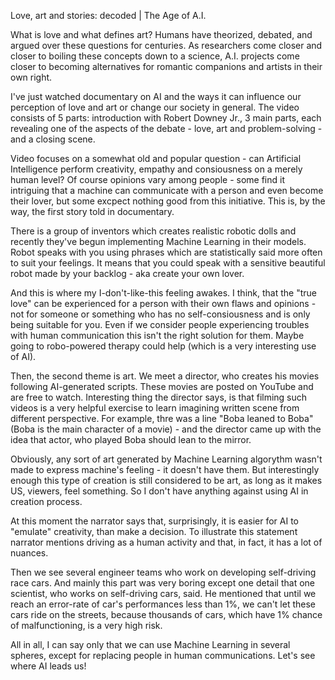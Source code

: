 Love, art and stories: decoded | The Age of A.I.

What is love and what defines art? Humans have theorized, debated, and argued over these questions for centuries. As researchers come closer and closer to boiling these concepts down to a science, A.I. projects come closer to becoming alternatives for romantic companions and artists in their own right.


I've just watched documentary on AI and the ways it can influence our perception of love and art or change our society in general. The video consists of 5 parts: introduction with Robert Downey Jr., 3 main parts, each revealing one of the aspects of the debate - love, art and problem-solving - and a closing scene.

Video focuses on a somewhat old and popular question - can Artificial Intelligence perform creativity, empathy and consiousness on a merely human level? Of course opinions vary among people - some find it intriguing that a machine can communicate with a person and even become their lover, but some excpect nothing good from this initiative.
This is, by the way, the first story told in documentary.

There is a group of inventors which creates realistic robotic dolls and recently they've begun implementing Machine Learning in their models. Robot speaks with you using phrases which are statistically said more often to suit your feelings. It means that you could speak with a sensitive beautiful robot made by your backlog - aka create your own lover. 

And this is where my I-don't-like-this feeling awakes.
I think, that the "true love" can be experienced for a person with their own flaws and opinions - not for someone or something who has no self-consiousness and is only being suitable for you. Even if we consider people experiencing troubles with human communication this isn't the right solution for them. Maybe going to robo-powered therapy could help (which is a very interesting use of AI). 

Then, the second theme is art. We meet a director, who creates his movies following AI-generated scripts. These movies are posted on YouTube and are free to watch. Interesting thing the director says, is that filming such videos is a very helpful exercise to learn imagining written scene from different perspective. For example, thre was a line "Boba leaned to Boba" (Boba is the main character of a movie) - and the director came up with the idea that actor, who played Boba should lean to the mirror.

Obviously, any sort of art generated by Machine Learning algorythm wasn't made to express machine's feeling - it doesn't have them. But interestingly enough this type of creation is still considered to be art, as long as it makes US, viewers, feel something. So I don't have anything against using AI in creation process.

At this moment the narrator says that, surprisingly, it is easier for AI to "emulate" creativity, than make a decision. To illustrate this statement narrator mentions driving as a human activity and that, in fact, it has a lot of nuances. 

Then we see several engineer teams who work on developing self-driving race cars. And mainly this part was very boring except one detail that one scientist, who works on self-driving cars, said. He mentioned that until we reach an error-rate of car's performances less than 1%, we can't let these cars ride on the streets, because thousands of cars, which have 1% chance of malfunctioning, is a very high risk.

All in all, I can say only that we can use Machine Learning in several spheres, except for replacing people in human communications. Let's see where AI leads us!